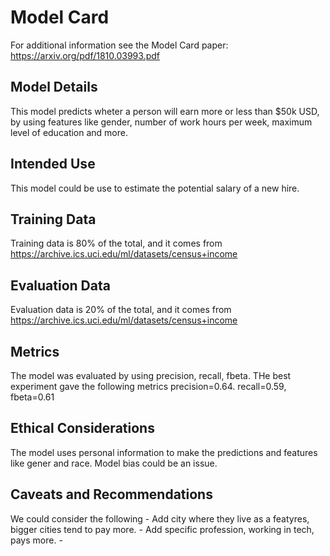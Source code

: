 # Model Card

For additional information see the Model Card paper: https://arxiv.org/pdf/1810.03993.pdf

## Model Details
This model predicts wheter a person will earn more or less than $50k USD, by using features like gender, number of work hours per week, maximum level of education and more.

## Intended Use
This model could be use to estimate the potential salary of a new hire.

## Training Data
Training data is 80% of the total, and it comes from https://archive.ics.uci.edu/ml/datasets/census+income

## Evaluation Data
Evaluation data is 20% of the total, and it comes from https://archive.ics.uci.edu/ml/datasets/census+income

## Metrics
The model was evaluated by using precision, recall, fbeta. THe best experiment gave the following metrics precision=0.64. recall=0.59, fbeta=0.61

## Ethical Considerations
The model uses personal information to make the predictions and features like gener and race. Model bias could be an issue.

## Caveats and Recommendations
We could consider the following
    - Add city where they live as a featyres, bigger cities tend to pay more.
    - Add specific profession, working in tech, pays more.
    - 
